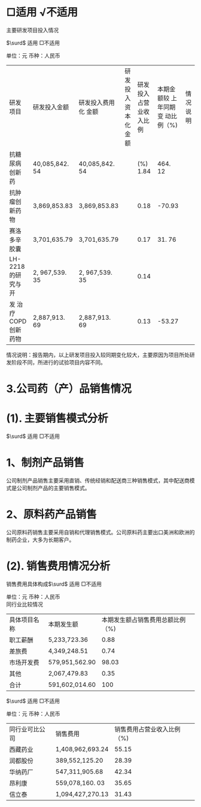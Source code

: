 # □适用 √不适用  

主要研发项目投入情况  

$\surd$ 适用 □不适用  

单位：元  币种：人民币  


<html><body><table><tr><td>研发项目</td><td>研发投入金额</td><td>研发投入费用化 金额</td><td>研发投入 资本化金 额</td><td>研发投入 占营业收 入比例</td><td>本期金额较 上年同期变 动比例（%)</td><td>情况 说明</td></tr><tr><td>抗糖尿病创新药</td><td>40,085,842. 54</td><td>40,085,842. 54</td><td></td><td>(%) 1.84</td><td>464. 12</td><td></td></tr><tr><td>抗肿瘤创新药物</td><td>3,869,853.83</td><td>3,869,853.83</td><td></td><td>0.18</td><td>-70.93</td><td></td></tr><tr><td>赛洛多辛胶囊</td><td>3,701,635.79</td><td>3,701,635.79</td><td></td><td>0.17</td><td>31. 76</td><td></td></tr><tr><td>LH-2218 的研究与开</td><td>2, 967,539. 35</td><td>2, 967,539. 35</td><td></td><td>0.14</td><td></td><td></td></tr><tr><td>发 治疗COPD创新药物</td><td>2,887,913. 69</td><td>2,887,913. 69</td><td></td><td>0.13</td><td>-53.27</td><td></td></tr></table></body></html>  

情况说明：报告期内，以上研发项目投入较同期变化较大，主要原因为项目所处研发阶段不同，所进行的试验项目内容不同。  

# 3.公司药（产）品销售情况  

# (1). 主要销售模式分析  

$\surd$ 适用 □不适用  

# 1、制剂产品销售  

公司制剂产品销售主要采用直销、传统经销和配送商三种销售模式，其中配送商模式是公司制剂产品的主要销售模式。  

# 2、原料药产品销售  

公司原料药销售主要采用自销和代理销售模式。公司原料药主要出口美洲和欧洲的制药企业，大多为长期客户。  

# (2). 销售费用情况分析  

销售费用具体构成$\surd$ 适用 □不适用  

单位：元  币种：人民币  
同行业比较情况  


<html><body><table><tr><td>具体项目名称</td><td>本期发生额</td><td>本期发生额占销售费用总额比例（%)</td></tr><tr><td>职工薪酬</td><td>5,233,723.36</td><td>0.88</td></tr><tr><td>差旅费</td><td>4,349,248.51</td><td>0.74</td></tr><tr><td>市场开发费</td><td>579,951,562.90</td><td>98.03</td></tr><tr><td>其他</td><td>2,067,479.83</td><td>0.35</td></tr><tr><td>合计</td><td>591,602,014.60</td><td>100</td></tr></table></body></html>  

$\surd$ 适用 □不适用  

单位：元  币种：人民币  


<html><body><table><tr><td>同行业可比公司</td><td>销售费用</td><td>销售费用占营业收入比例（%)</td></tr><tr><td>西藏药业</td><td>1,408,962,693.24</td><td>55.15</td></tr><tr><td>润都股份</td><td>389,552,125.20</td><td>28.39</td></tr><tr><td>华纳药厂</td><td>547,311,905.68</td><td>42.34</td></tr><tr><td>昂利康</td><td>559,078,160. 03</td><td>35.65</td></tr><tr><td>信立泰</td><td>1,094,427,270.13</td><td>31.43</td></tr></table></body></html>  